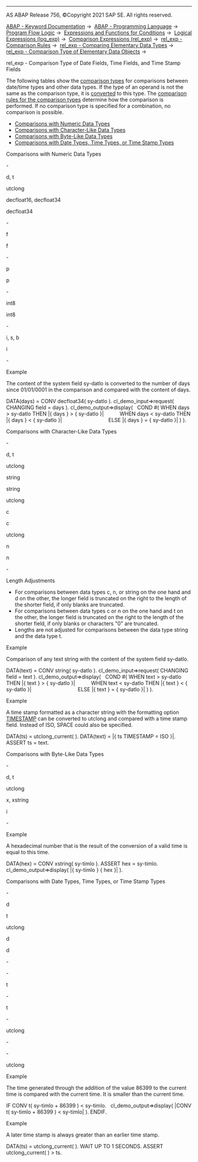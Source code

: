   

* * *

AS ABAP Release 756, ©Copyright 2021 SAP SE. All rights reserved.

[ABAP - Keyword Documentation](javascript:call_link\('abenabap.htm'\)) →  [ABAP - Programming Language](javascript:call_link\('abenabap_reference.htm'\)) →  [Program Flow Logic](javascript:call_link\('abenabap_flow_logic.htm'\)) →  [Expressions and Functions for Conditions](javascript:call_link\('abenlogical_expr_func.htm'\)) →  [Logical Expressions (log\_exp)](javascript:call_link\('abenlogexp.htm'\)) →  [Comparison Expressions (rel\_exp)](javascript:call_link\('abenlogexp_comp.htm'\)) →  [rel\_exp - Comparison Rules](javascript:call_link\('abenlogexp_rules.htm'\)) →  [rel\_exp - Comparing Elementary Data Types](javascript:call_link\('abenlogexp_rules_operands.htm'\)) →  [rel\_exp - Comparison Type of Elementary Data Objects](javascript:call_link\('abenlogexp_rules_operands_dobj.htm'\)) → 

rel\_exp - Comparison Type of Date Fields, Time Fields, and Time Stamp Fields

The following tables show the [comparison types](javascript:call_link\('abencomparison_type_glosry.htm'\) "Glossary Entry") for comparisons between date/time types and other data types. If the type of an operand is not the same as the comparison type, it is [converted](javascript:call_link\('abenconversion_elementary.htm'\)) to this type. The [comparison rules for the comparison types](javascript:call_link\('abencomparison_type.htm'\)) determine how the comparison is performed. If no comparison type is specified for a combination, no comparison is possible.

-   [Comparisons with Numeric Data Types](#@@ITOC@@ABENLOGEXP_DATE_TIME_1)
-   [Comparisons with Character-Like Data Types](#@@ITOC@@ABENLOGEXP_DATE_TIME_2)
-   [Comparisons with Byte-Like Data Types](#@@ITOC@@ABENLOGEXP_DATE_TIME_3)
-   [Comparisons with Date Types, Time Types, or Time Stamp Types](#@@ITOC@@ABENLOGEXP_DATE_TIME_4)

Comparisons with Numeric Data Types

\-

d, t

utclong

decfloat16, decfloat34

decfloat34

\-

f

f

\-

p

p

\-

int8

int8

\-

i, s, b

i

\-

Example

The content of the system field sy-datlo is converted to the number of days since 01/01/0001 in the comparison and compared with the content of days.

DATA(days) = CONV decfloat34( sy-datlo ).
cl\_demo\_input=>request( CHANGING field = days ).
cl\_demo\_output=>display(
  COND #( WHEN days > sy-datlo THEN |{ days } > { sy-datlo }|
          WHEN days < sy-datlo THEN |{ days } < { sy-datlo }|
                               ELSE |{ days } = { sy-datlo }| ) ).

Comparisons with Character-Like Data Types

\-

d, t

utclong

string

string

utclong

c

c

utclong

n

n

\-

Length Adjustments

-   For comparisons between data types c, n, or string on the one hand and d on the other, the longer field is truncated on the right to the length of the shorter field, if only blanks are truncated.
-   For comparisons between data types c or n on the one hand and t on the other, the longer field is truncated on the right to the length of the shorter field, if only blanks or characters "0" are truncated.
-   Lengths are not adjusted for comparisons between the data type string and the data type t.

Example

Comparison of any text string with the content of the system field sy-datlo.

DATA(text) = CONV string( sy-datlo ).
cl\_demo\_input=>request( CHANGING field = text ).
cl\_demo\_output=>display(
  COND #( WHEN text > sy-datlo THEN |{ text } > { sy-datlo }|
          WHEN text < sy-datlo THEN |{ text } < { sy-datlo }|
                               ELSE |{ text } = { sy-datlo }| ) ).

Example

A time stamp formatted as a character string with the formatting option [TIMESTAMP](javascript:call_link\('abapcompute_string_format_options.htm'\)) can be converted to utclong and compared with a time stamp field. Instead of ISO, SPACE could also be specified.

DATA(ts) = utclong\_current( ).
DATA(text) = |{ ts TIMESTAMP = ISO }|.
ASSERT ts = text.

Comparisons with Byte-Like Data Types

\-

d, t

utclong

x, xstring

i

\-

Example

A hexadecimal number that is the result of the conversion of a valid time is equal to this time.

DATA(hex) = CONV xstring( sy-timlo ).
ASSERT hex = sy-timlo.
cl\_demo\_output=>display( |{ sy-timlo } { hex }| ).

Comparisons with Date Types, Time Types, or Time Stamp Types

\-

d

t

utclong

d

d

\-

\-

t

\-

t

\-

utclong

\-

\-

utclong

Example

The time generated through the addition of the value 86399 to the current time is compared with the current time. It is smaller than the current time.

IF CONV t( sy-timlo + 86399 ) < sy-timlo.
  cl\_demo\_output=>display( |CONV t( sy-timlo + 86399 ) < sy-timlo| ).
ENDIF.

Example

A later time stamp is always greater than an earlier time stamp.

DATA(ts) = utclong\_current( ).
WAIT UP TO 1 SECONDS.
ASSERT utclong\_current( ) > ts.